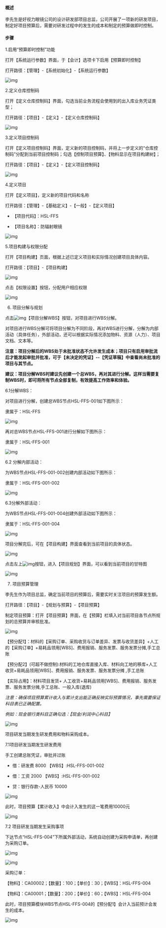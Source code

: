 #### **概述**

李先生是好视力眼镜公司的设计研发部项目总监，公司开展了一项新的研发项目，制定好项目预算后，需要对研发过程中的发生的成本和制定的预算做即时控制。

#### **步骤**

1.启用“预算即时控制”功能

打开【系统运行参数】界面，于【会计】选项卡下启用【预算即时控制】

打开路径：【管理】-【系统初始化】-【系统运行参数】

![img](images/yw9.1.png) 

2.定义仓库控制码

打开【定义仓库控制码】界面，勾选当前业务流程会使用到的出入库业务凭证类型；

打开路径：【项目】-【定义】-【定义仓库控制码】

![img](images/yw9.2.png) 

3.定义项目控制码

打开【定义项目控制码】界面，定义新的项目控制码，并将上一步定义的“仓库控制码”分配到当前项目控制码；勾选【控制项目预算】、【物料显示在项目构建树】；

打开路径：【项目】-【定义】-【定义项目控制码】

![img](images/yw9.3.png) 

4.定义项目

打开【定义项目】，定义新的项目代码和名称

打开路径：【管理】-【基础定义】-【一般】-【定义项目】

- 【项目代码】：HSL-FFS

- 【项目名称】：防辐射眼镜

![img](images/yw9.4.png) 

5.项目构建与权限分配

打开【项目构建】页面，根据上述已定义项目和实际情况创建项目具体内容。

打开路径：【项目】-【项目构建】

![img](images/yw9.5.png) 

点击【权限设置】按钮，分配用户相应权限

![img](images/yw9.6.png) 

6. 项目分解与规划

点击![img](images/yw9.7.png)【项目分解WBS】按钮，对项目进行WBS分解。

对项目进行WBS分解可将项目分解为不同阶段，再对WBS进行分解，分解为内部活动（具体任务），外部活动，还可以根据实际情况添加物料、资源（人力）、项目文档、文本等。

**注意：项目分解后的WBS处于未批准状态不允许发生成本；项目只有启用审批流后才能发起审批并批准，可于【未决定的凭证】--【凭证草稿】中查看尚未批准的项目与其节点。**

**建议：项目分解WBS时建议先创建一个总WBS，再对其进行分解。这样当需要复制WBS时，即可将所有节点全部复制，有效提高工作效率和体验。**

6.1分解WBS：

对项目进行分解，创建总WBS节点HSL-FFS-001如下图所示：

隶属于：HSL-FFS

![img](images/yw9.8.png) 

再对总WBS节点HSL-FFS-001进行分解如下图所示：

隶属于：HSL-FFS-001

![img](images/yw9.9.png) 

6.2 分解内部活动：

为WBS节点HSL-FFS-001-002创建内部活动如下图所示：

隶属于：HSL-FFS-001-002

![img](images/yw9.10.png) 

6.3分解外部活动：

为WBS节点HSL-FFS-001-004创建外部活动如下图所示：

隶属于：HSL-FFS-001-004

![img](images/yw9.11.png) 

项目分解完后，可在【项目构建】界面查看到当前项目的具体状态。

![img](images/yw9.12.png) 

点击左上![img](images/yw9.13.png)按钮，进入【项目规划】界面，可以看到当前项目的甘特图

![img](images/yw9.14.png) 

7. 项目预算管理

李先生作为项目总监，确定当前项目的预算后，需要实时关注项目的预算发生额。

打开路径：【项目】-【规划与预算】-【项目预算】

制定项目预算：打开【项目预算】界面，在【预算】栏填入对当前项目各节点所规划的总预算并审核批准。

![img](images/yw9.15.png) 

【预分配1】：材料的【采购订单、采购收货与订单差异、发票与收货差异】+人工的【采购订单】+易耗品领用[WBS]、费用报销、服务发票、服务发票分摊,手工总账

【预分配2】(可超不做控制):材料的工地仓库直接入库、材料向工地的移库+人工收货+易耗品领用[WBS]、费用报销、服务发票、服务发票分摊 ,手工总账

【实际占用】：材料项目发货+ 人工收货+易耗品领用[WBS]、费用报销、服务发票、服务发票分摊,手工总账、一般入库(退库)

*注意：确保项目预算累计收入与累计支出能正确反映实际预算情况，事先需要保证科目表已正确配置。*

*例如：现金银行类科目正确勾选：【现金/利润中心科目】*

![img](images/yw9.16.png) 

项目研发当期发生研发费用和物料采购成本。

7.1项目研发当期发生研发费用

手工创建总账凭证，审批并过账

- 借：研发费     8000     【WBS】:HSL-FFS-001-002

- 借：工资       2000         【WBS】:HSL-FFS-001-002

- 贷：银行存款-人民币   10000

![img](images/yw9.17.png) 

此时，项目预算【累计收入】中会计入发生的这一笔费用10000元

![img](images/yw9.18.png) 

7.2 项目研发当期发生采购事项

下达节点“HSL-FFS-004”下所属外部活动，系统自动创建为采购申请单，再创建为采购订单。

![img](images/yw9.19.png) 

![img](images/yw9.20.png) 

采购订单：

【物料】：CA00002；【数量】：100；【单价】：30；【WBS】：HSL-FFS-004

【物料】：CA00001；【数量】：200；【单价】：60；【WBS】：HSL-FFS-004

此时，项目预算模块WBS节点HSL-FFS-004的【预分配1】会计入当前预计会发生的成本。

![img](images/yw9.21.png) 